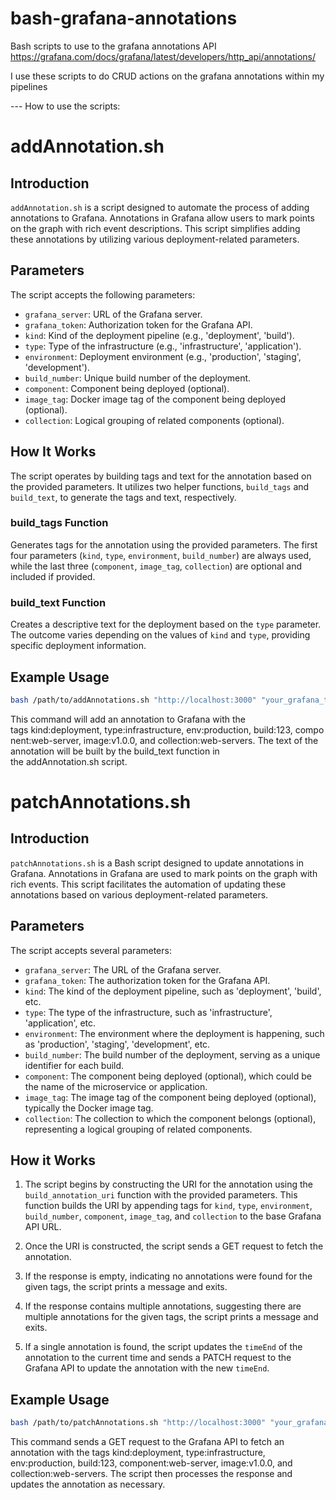 # bash-grafana-annotations
Bash scripts to use to the grafana annotations API
https://grafana.com/docs/grafana/latest/developers/http_api/annotations/

I use these scripts to do CRUD actions on the grafana annotations within my pipelines

--- How to use the scripts:

# addAnnotation.sh

## Introduction
`addAnnotation.sh` is a script designed to automate the process of adding annotations to Grafana. Annotations in Grafana allow users to mark points on the graph with rich event descriptions. This script simplifies adding these annotations by utilizing various deployment-related parameters.

## Parameters
The script accepts the following parameters:

- `grafana_server`: URL of the Grafana server.
- `grafana_token`: Authorization token for the Grafana API.
- `kind`: Kind of the deployment pipeline (e.g., 'deployment', 'build').
- `type`: Type of the infrastructure (e.g., 'infrastructure', 'application').
- `environment`: Deployment environment (e.g., 'production', 'staging', 'development').
- `build_number`: Unique build number of the deployment.
- `component`: Component being deployed (optional).
- `image_tag`: Docker image tag of the component being deployed (optional).
- `collection`: Logical grouping of related components (optional).

## How It Works
The script operates by building tags and text for the annotation based on the provided parameters. It utilizes two helper functions, `build_tags` and `build_text`, to generate the tags and text, respectively.

### build_tags Function
Generates tags for the annotation using the provided parameters. The first four parameters (`kind`, `type`, `environment`, `build_number`) are always used, while the last three (`component`, `image_tag`, `collection`) are optional and included if provided.

### build_text Function
Creates a descriptive text for the deployment based on the `type` parameter. The outcome varies depending on the values of `kind` and `type`, providing specific deployment information.

## Example Usage
```bash
bash /path/to/addAnnotations.sh "http://localhost:3000" "your_grafana_token" "deployment" "infrastructure" "production" "123" "web-server" "v1.0.0" "web-servers"
```

This command will add an annotation to Grafana with the tags kind:deployment, type:infrastructure, env:production, build:123, component:web-server, image:v1.0.0, and collection:web-servers. The text of the annotation will be built by the build_text function in the addAnnotation.sh script.

# patchAnnotations.sh

## Introduction
`patchAnnotations.sh` is a Bash script designed to update annotations in Grafana. Annotations in Grafana are used to mark points on the graph with rich events. This script facilitates the automation of updating these annotations based on various deployment-related parameters.

## Parameters

The script accepts several parameters:

- `grafana_server`: The URL of the Grafana server.
- `grafana_token`: The authorization token for the Grafana API.
- `kind`: The kind of the deployment pipeline, such as 'deployment', 'build', etc.
- `type`: The type of the infrastructure, such as 'infrastructure', 'application', etc.
- `environment`: The environment where the deployment is happening, such as 'production', 'staging', 'development', etc.
- `build_number`: The build number of the deployment, serving as a unique identifier for each build.
- `component`: The component being deployed (optional), which could be the name of the microservice or application.
- `image_tag`: The image tag of the component being deployed (optional), typically the Docker image tag.
- `collection`: The collection to which the component belongs (optional), representing a logical grouping of related components.

## How it Works

1. The script begins by constructing the URI for the annotation using the `build_annotation_uri` function with the provided parameters. This function builds the URI by appending tags for `kind`, `type`, `environment`, `build_number`, `component`, `image_tag`, and `collection` to the base Grafana API URL.

2. Once the URI is constructed, the script sends a GET request to fetch the annotation.

3. If the response is empty, indicating no annotations were found for the given tags, the script prints a message and exits.

4. If the response contains multiple annotations, suggesting there are multiple annotations for the given tags, the script prints a message and exits.

5. If a single annotation is found, the script updates the `timeEnd` of the annotation to the current time and sends a PATCH request to the Grafana API to update the annotation with the new `timeEnd`.

## Example Usage

```bash
bash /path/to/patchAnnotations.sh "http://localhost:3000" "your_grafana_token" "deployment" "infrastructure" "production" "123" "web-server" "v1.0.0" "web-servers"
```

This command sends a GET request to the Grafana API to fetch an annotation with the tags kind:deployment, type:infrastructure, env:production, build:123, component:web-server, image:v1.0.0, and collection:web-servers. The script then processes the response and updates the annotation as necessary.
